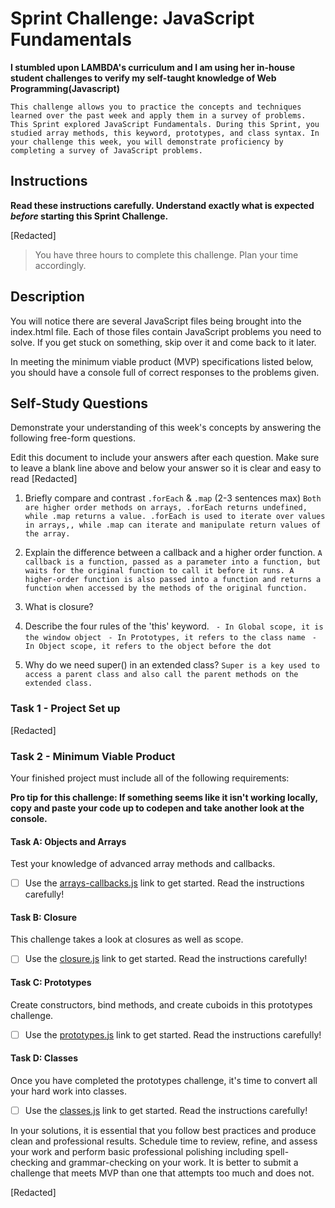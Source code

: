 # Sprint Challenge: JavaScript Fundamentals

**I stumbled upon LAMBDA's curriculum and I am using her in-house student challenges to verify my self-taught knowledge of Web Programming(Javascript)**

`This challenge allows you to practice the concepts and techniques learned over the past week and apply them in a survey of problems. This Sprint explored JavaScript Fundamentals. During this Sprint, you studied array methods, this keyword, prototypes, and class syntax. In your challenge this week, you will demonstrate proficiency by completing a survey of JavaScript problems.`

## Instructions

**Read these instructions carefully. Understand exactly what is expected _before_ starting this Sprint Challenge.**

[Redacted]

> You have three hours to complete this challenge. Plan your time accordingly.

## Description

You will notice there are several JavaScript files being brought into the index.html file.  Each of those files contain JavaScript problems you need to solve.  If you get stuck on something, skip over it and come back to it later.

In meeting the minimum viable product (MVP) specifications listed below, you should have a console full of correct responses to the problems given.

## Self-Study Questions

Demonstrate your understanding of this week's concepts by answering the following free-form questions.

Edit this document to include your answers after each question. Make sure to leave a blank line above and below your answer so it is clear and easy to read [Redacted]

1. Briefly compare and contrast `.forEach` & `.map` (2-3 sentences max)
`Both are higher order methods on arrays, .forEach returns undefined, while .map returns a value. .forEach is used to iterate over values in arrays,, while .map can iterate and manipulate return values of the array.`

2. Explain the difference between a callback and a higher order function.
`A callback is a function, passed as a parameter into a function, but waits for the original function to call it before it runs. A higher-order function is also passed into a function and returns a function when accessed by the methods of the original function.`

3. What is closure?

4. Describe the four rules of the 'this' keyword.
` - In Global scope, it is the window object`
` - In Prototypes, it refers to the class name`
` - In Object scope, it refers to the object before the dot`


5. Why do we need super() in an extended class?
`Super is a key used to access a parent class and also call the parent methods on the extended class.`

### Task 1 - Project Set up

[Redacted]

### Task 2 - Minimum Viable Product

Your finished project must include all of the following requirements:

**Pro tip for this challenge: If something seems like it isn't working locally, copy and paste your code up to codepen and take another look at the console.**

#### Task A: Objects and Arrays

Test your knowledge of advanced array methods and callbacks.
* [ ] Use the [arrays-callbacks.js](challenges/arrays-callbacks.js) link to get started.  Read the instructions carefully!

#### Task B: Closure

This challenge takes a look at closures as well as scope. 
* [ ] Use the [closure.js](challenges/closure.js) link to get started. Read the instructions carefully!

#### Task C: Prototypes

Create constructors, bind methods, and create cuboids in this prototypes challenge.
* [ ] Use the [prototypes.js](challenges/prototypes.js) link to get started. Read the instructions carefully!

#### Task D: Classes

Once you have completed the prototypes challenge, it's time to convert all your hard work into classes.
* [ ] Use the [classes.js](challenges/classes.js) link to get started. Read the instructions carefully!

In your solutions, it is essential that you follow best practices and produce clean and professional results. Schedule time to review, refine, and assess your work and perform basic professional polishing including spell-checking and grammar-checking on your work. It is better to submit a challenge that meets MVP than one that attempts too much and does not.

[Redacted]
